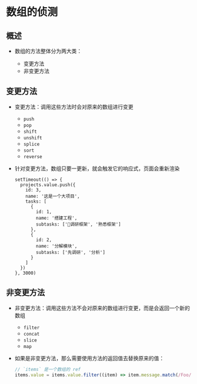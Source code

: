 # 数组的侦测

## 概述

+ 数组的方法整体分为两大类：

  + 变更方法
  + 非变更方法

## 变更方法

+ 变更方法：调用这些方法时会对原来的数组进行变更

  + `push`
  + `pop`
  + `shift`
  + `unshift`
  + `splice`
  + `sort`
  + `reverse`

+ 针对变更方法，数组只要一更新，就会触发它的响应式，页面会重新渲染

  ```JS
  setTimeout(() => {
    projects.value.push({
      id: 3,
      name: '这是一个大项目',
      tasks: [
        {
          id: 1,
          name: '搭建工程',
          subtasks: ['🧵调研框架', '熟悉框架']
        },
        {
          id: 2,
          name: '分解模块',
          subtasks: ['先调研', '分析']
        }
      ]
    })
  }, 3000)
  ```

## 非变更方法

+ 非变更方法：调用这些方法不会对原来的数组进行变更，而是会返回一个新的数组

  + `filter`
  + `concat`
  + `slice`
  + `map`

+ 如果是非变更方法，那么需要使用方法的返回值去替换原来的值：

  ```js
  // `items` 是一个数组的 ref
  items.value = items.value.filter((item) => item.message.match(/Foo/))
  ```
